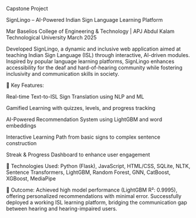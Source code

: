 Capstone Project

SignLingo – AI-Powered Indian Sign Language Learning Platform


Mar Baselios College of Engineering & Technology | APJ Abdul Kalam Technological University
March 2025

Developed SignLingo, a dynamic and inclusive web application aimed at teaching Indian Sign Language (ISL) through interactive, AI-driven modules. Inspired by popular language learning platforms, SignLingo enhances accessibility for the deaf and hard-of-hearing community while fostering inclusivity and communication skills in society.

🔹 Key Features:

Real-time Text-to-ISL Sign Translation using NLP and ML

Gamified Learning with quizzes, levels, and progress tracking

AI-Powered Recommendation System using LightGBM and word embeddings

Interactive Learning Path from basic signs to complex sentence construction

Streak & Progress Dashboard to enhance user engagement

🔹 Technologies Used:
Python (Flask), JavaScript, HTML/CSS, SQLite, NLTK, Sentence Transformers, LightGBM, Random Forest, GNN, CatBoost, XGBoost, MediaPipe

🔹 Outcome:
Achieved high model performance (LightGBM R²: 0.9995), offering personalized recommendations with minimal error. Successfully deployed a working ISL learning platform, bridging the communication gap between hearing and hearing-impaired users.
